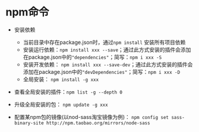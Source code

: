 # npm命令

- 安装依赖
  + 当前目录中存在package.json时，通过``npm install`` 安装所有项目依赖
  + 安装运行依赖：``npm install xxx --save``；通过此方式安装的插件会添加在package.json中的``"dependencies"``；简写：``npm i xxx -S``
  + 安装开发依赖： ``npm install xxx --save-dev``；通过此方式安装的插件会添加在package.json中的``"devDependencies"``；简写：``npm i xxx -D``
  + 全局安装： ``npm install -g xxx``

- 查看全局安装的插件：``npm list -g --depth 0``

- 升级全局安装的包： ``npm update -g xxx``

- 配置某npm包的镜像(以nod-sass淘宝镜像为例)： `` npm config set sass-binary-site http://npm.taobao.org/mirrors/node-sass ``